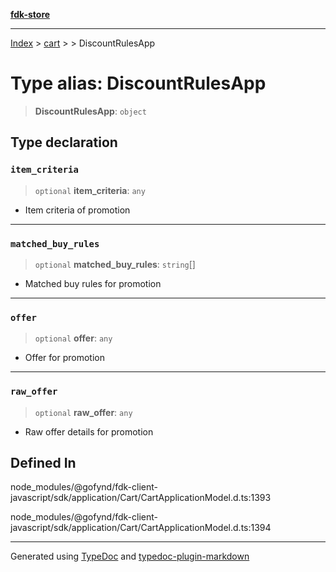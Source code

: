[**fdk-store**](../../../README.md)
***

[Index](../../../API.md) > [cart](../../README.md) > [<internal>](../README.md) > DiscountRulesApp

# Type alias: DiscountRulesApp

> **DiscountRulesApp**: `object`

## Type declaration

### `item_criteria`

> `optional` **item\_criteria**: `any`

- Item criteria of promotion

***

### `matched_buy_rules`

> `optional` **matched\_buy\_rules**: `string`[]

- Matched buy rules for promotion

***

### `offer`

> `optional` **offer**: `any`

- Offer for promotion

***

### `raw_offer`

> `optional` **raw\_offer**: `any`

- Raw offer details for promotion

## Defined In

node\_modules/@gofynd/fdk-client-javascript/sdk/application/Cart/CartApplicationModel.d.ts:1393

node\_modules/@gofynd/fdk-client-javascript/sdk/application/Cart/CartApplicationModel.d.ts:1394

***
Generated using [TypeDoc](https://typedoc.org/) and [typedoc-plugin-markdown](https://www.npmjs.com/package/typedoc-plugin-markdown)
